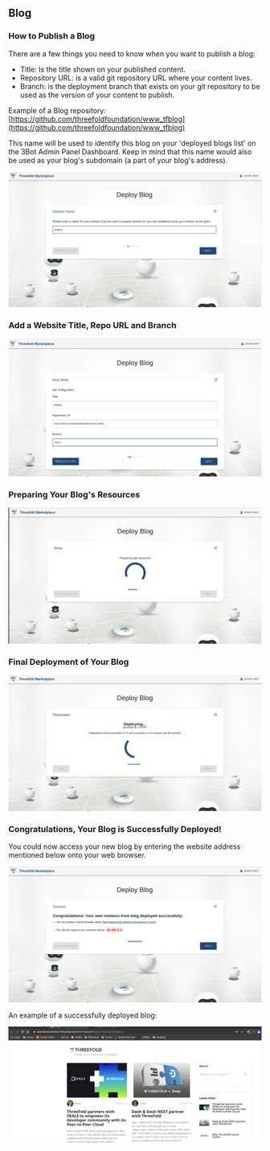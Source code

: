 ## Blog

### How to Publish a Blog

There are a few things you need to know when you want to publish a blog:

- Title: Is the title shown on your published content.
- Repository URL: is a valid git repository URL where your content lives.
- Branch: is the deployment branch that exists on your git repository to be used as the version of your content to publish.

Example of a Blog repository: [https://github.com/threefoldfoundation/www_tfblog](https://github.com/threefoldfoundation/www_tfblog)

This name will be used to identify this blog on your 'deployed blogs list' on the 3Bot Admin Panel Dashboard. Keep in mind that this name would also be used as your blog's subdomain (a part of your blog's address).

![](./img/blog_1.png)

### Add a Website Title, Repo URL and Branch
![](./img/blog_2.png)



### Preparing Your Blog's Resources

![](./img/blog_7.png)


### Final Deployment of Your Blog
![](./img/blog_9.png)

### Congratulations, Your Blog is Successfully Deployed!
You could now access your new blog by entering the website address mentioned below onto your web browser.

![](./img/blog_10.png)


An example of a successfully deployed blog:

![](./img/blog_11.png)
